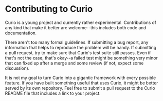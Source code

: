 Contributing to Curio
=====================

Curio is a young project and currently rather experimental.
Contributions of any kind that make it better are welcome--this
includes both code and documentation.

There aren't too many formal guidelines.  If submitting a bug report,
any information that helps to reproduce the problem will be handy.  If
submitting a pull request, try to make sure that Curio's test suite
still passes. Even if that's not the case, that's okay--a failed test
might be something very minor that can fixed up after a merge and some
review (if not, expect some discussion).  

It is not my goal to turn Curio into a gigantic framework with every
possible feature.  If you have built something useful that uses Curio,
it might be better served by its own repository.  Feel free to submit
a pull request to the Curio README file that includes a link to your
project.


